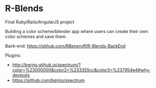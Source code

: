# R-Blends
Final Ruby/Rails/AngularJS project

Building a color scheme/blender app where users can create their own color schemes and save them.

Back-end: https://github.com/RBeneroff/R-Blends-BackEnd

Plugins:
- http://bgrins.github.io/spectrum/?color=%23000000&color2=%233355cc&color3=%237954e4#why-devtools
- https://github.com/bgrins/spectrum
